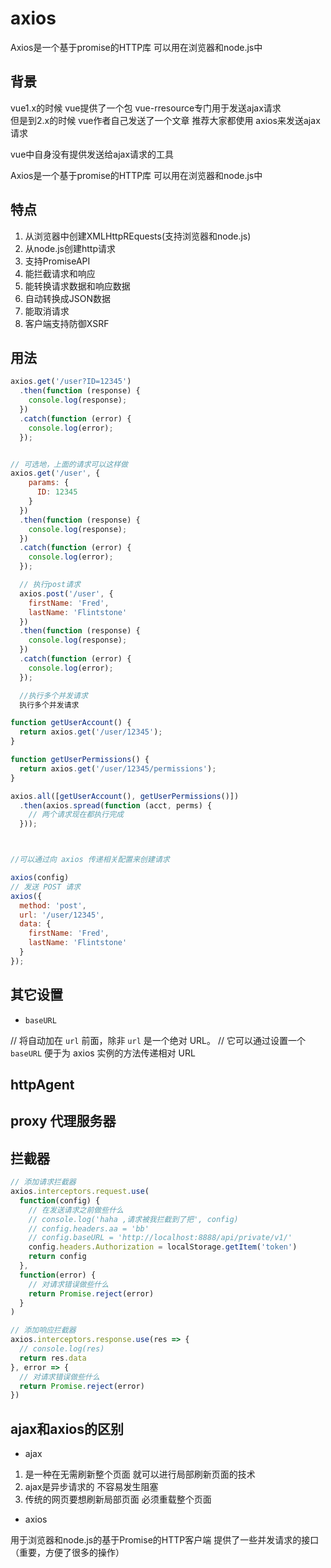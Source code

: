 # axios

Axios是一个基于promise的HTTP库  可以用在浏览器和node.js中

## 背景

vue1.x的时候  vue提供了一个包   vue-rresource专门用于发送ajax请求  
但是到2.x的时候   vue作者自己发送了一个文章  推荐大家都使用  axios来发送ajax请求

vue中自身没有提供发送给ajax请求的工具


Axios是一个基于promise的HTTP库  可以用在浏览器和node.js中

## 特点

1. 从浏览器中创建XMLHttpREquests(支持浏览器和node.js)
2. 从node.js创建http请求
3. 支持PromiseAPI
4. 能拦截请求和响应
5. 能转换请求数据和响应数据
6. 自动转换成JSON数据
7. 能取消请求
8. 客户端支持防御XSRF

## 用法

```js
axios.get('/user?ID=12345')
  .then(function (response) {
    console.log(response);
  })
  .catch(function (error) {
    console.log(error);
  });


// 可选地，上面的请求可以这样做
axios.get('/user', {
    params: {
      ID: 12345
    }
  })
  .then(function (response) {
    console.log(response);
  })
  .catch(function (error) {
    console.log(error);
  });

  // 执行post请求
  axios.post('/user', {
    firstName: 'Fred',
    lastName: 'Flintstone'
  })
  .then(function (response) {
    console.log(response);
  })
  .catch(function (error) {
    console.log(error);
  });

  //执行多个并发请求
  执行多个并发请求

function getUserAccount() {
  return axios.get('/user/12345');
}

function getUserPermissions() {
  return axios.get('/user/12345/permissions');
}

axios.all([getUserAccount(), getUserPermissions()])
  .then(axios.spread(function (acct, perms) {
    // 两个请求现在都执行完成
  }));



//可以通过向 axios 传递相关配置来创建请求

axios(config)
// 发送 POST 请求
axios({
  method: 'post',
  url: '/user/12345',
  data: {
    firstName: 'Fred',
    lastName: 'Flintstone'
  }
});
```

## 其它设置

* `baseURL`

//  将自动加在 `url` 前面，除非 `url` 是一个绝对 URL。
// 它可以通过设置一个 `baseURL` 便于为 axios 实例的方法传递相对 URL

## httpAgent 

## proxy 代理服务器

## 拦截器

```js
// 添加请求拦截器
axios.interceptors.request.use(
  function(config) {
    // 在发送请求之前做些什么
    // console.log('haha ,请求被我拦截到了把', config)
    // config.headers.aa = 'bb'
    // config.baseURL = 'http://localhost:8888/api/private/v1/'
    config.headers.Authorization = localStorage.getItem('token')
    return config
  },
  function(error) {
    // 对请求错误做些什么
    return Promise.reject(error)
  }
)

// 添加响应拦截器
axios.interceptors.response.use(res => {
  // console.log(res)
  return res.data
}, error => {
  // 对请求错误做些什么
  return Promise.reject(error)
})

```

## ajax和axios的区别

* ajax

1. 是一种在无需刷新整个页面 就可以进行局部刷新页面的技术 
2. ajax是异步请求的 不容易发生阻塞
3. 传统的网页要想刷新局部页面 必须重载整个页面 

* axios

用于浏览器和node.js的基于Promise的HTTP客户端
提供了一些并发请求的接口（重要，方便了很多的操作）